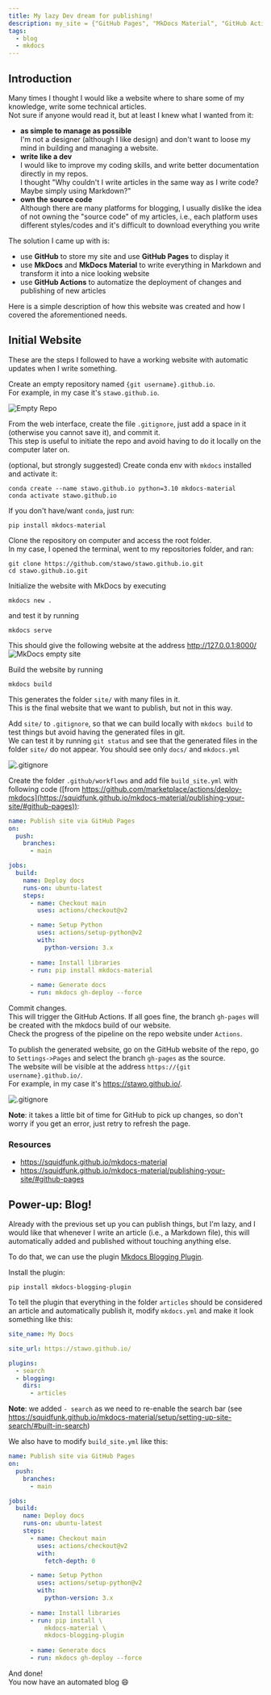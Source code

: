 ```yaml
---
title: My lazy Dev dream for publishing!
description: my_site = {"GitHub Pages", "MkDocs Material", "GitHub Actions"}
tags:
  - blog
  - mkdocs
---
```


## Introduction

Many times I thought I would like a website where to share some of my knowledge, write some technical articles.  
Not sure if anyone would read it, but at least I knew what I wanted from it:

* **as simple to manage as possible**  
  I'm not a designer (although I like design) and don't want to loose my mind in building and managing a website.
* **write like a dev**  
  I would like to improve my coding skills, and write better documentation directly in my repos.  
  I thought "Why couldn't I write articles in the same way as I write code? Maybe simply using Markdown?"
* **own the source code**  
  Although there are many platforms for blogging, I usually dislike the idea of not owning the "source code" of my articles, i.e., each platform uses different styles/codes and it's difficult to download everything you write

The solution I came up with is:

* use **GitHub** to store my site and use **GitHub Pages** to display it
* use **MkDocs** and **MkDocs Material** to write everything in Markdown and transform it into a nice looking website
* use **GitHub Actions** to automatize the deployment of changes and publishing of new articles

Here is a simple description of how this website was created and how I covered the aforementioned needs.

## Initial Website

These are the steps I followed to have a working website with automatic updates when I write something.

Create an empty repository named `{git username}.github.io`.  
For example, in my case it's `stawo.github.io`.

![Empty Repo](docs/../../images/2022-02-19-Github_pages_website_tutorial/2022-02-19-Github_pages_website_tutorial-Create_repo.jpg)

From the web interface, create the file `.gitignore`, just add a space in it (otherwise you cannot save it), and commit it.  
This step is useful to initiate the repo and avoid having to do it locally on the computer later on.

(optional, but strongly suggested) Create conda env with `mkdocs` installed and activate it:
```
conda create --name stawo.github.io python=3.10 mkdocs-material
conda activate stawo.github.io
```

If you don't have/want `conda`, just run:
```
pip install mkdocs-material
```

Clone the repository on computer and access the root folder.  
In my case, I opened the terminal, went to my repositories folder, and ran:  
```
git clone https://github.com/stawo/stawo.github.io.git
cd stawo.github.io.git
```

Initialize the website with MkDocs by executing
```
mkdocs new .
```

and test it by running
```
mkdocs serve
```

This should give the following website at the address http://127.0.0.1:8000/
![MkDocs empty site](docs/../../images/2022-02-19-Github_pages_website_tutorial/2022-02-19-Github_pages_website_tutorial-Default_mkdocs_website.jpg)

Build the website by running
```
mkdocs build
```
This generates the folder `site/` with many files in it.  
This is the final website that we want to publish, but not in this way.

Add `site/` to `.gitignore`, so that we can build locally with `mkdocs build` to test things but avoid having the generated files in git.  
We can test it by running `git status` and see that the generated files in the folder `site/` do not appear. You should see only `docs/` and `mkdocs.yml`

![.gitignore](docs/../../images/2022-02-19-Github_pages_website_tutorial/2022-02-19-Github_pages_website_tutorial-Gitignore_output.jpg)

Create the folder `.github/workflows` and add file `build_site.yml` with following code ([from https://github.com/marketplace/actions/deploy-mkdocs](https://squidfunk.github.io/mkdocs-material/publishing-your-site/#github-pages)):
```yaml
name: Publish site via GitHub Pages
on:
  push:
    branches:
      - main

jobs:
  build:
    name: Deploy docs
    runs-on: ubuntu-latest
    steps:
      - name: Checkout main
        uses: actions/checkout@v2

      - name: Setup Python
        uses: actions/setup-python@v2
        with:
          python-version: 3.x
      
      - name: Install libraries
      - run: pip install mkdocs-material
      
      - name: Generate docs
      - run: mkdocs gh-deploy --force
```

Commit changes.  
This will trigger the GitHub Actions.
If all goes fine, the branch `gh-pages` will be created with the mkdocs build of our website.  
Check the progress of the pipeline on the repo website under `Actions`.

To publish the generated website, go on the GitHub website of the repo, go to `Settings->Pages` and select the branch `gh-pages` as the source.  
The website will be visible at the address `https://{git username}.github.io/`.  
For example, in my case it's <https://stawo.github.io/>.

![.gitignore](docs/../../images/2022-02-19-Github_pages_website_tutorial/2022-02-19-Github_pages_website_tutorial-Select_branch.jpg)

**Note**: it takes a little bit of time for GitHub to pick up changes, so don't worry if you get an error, just retry to refresh the page.

### Resources

- <https://squidfunk.github.io/mkdocs-material>
- <https://squidfunk.github.io/mkdocs-material/publishing-your-site/#github-pages>

## Power-up: Blog!

Already with the previous set up you can publish things, but I'm lazy, and I would like that whenever I write an article (i.e., a Markdown file), this will automatically added and published without touching anything else.

To do that, we can use the plugin [Mkdocs Blogging Plugin](https://liang2kl.github.io/mkdocs-blogging-plugin/).

Install the plugin:
```
pip install mkdocs-blogging-plugin
```

To tell the plugin that everything in the folder `articles` should be considered an article and automatically publish it, modify `mkdocs.yml` and make it look something like this:  
```yaml
site_name: My Docs

site_url: https://stawo.github.io/

plugins:
  - search
  - blogging:
    dirs:
      - articles
```

**Note**: we added `- search` as we need to re-enable the search bar (see <https://squidfunk.github.io/mkdocs-material/setup/setting-up-site-search/#built-in-search>)

We also have to modify `build_site.yml` like this:

```yaml
name: Publish site via GitHub Pages
on:
  push:
    branches:
      - main

jobs:
  build:
    name: Deploy docs
    runs-on: ubuntu-latest
    steps:
      - name: Checkout main
        uses: actions/checkout@v2
        with:
          fetch-depth: 0

      - name: Setup Python
        uses: actions/setup-python@v2
        with:
          python-version: 3.x
      
      - name: Install libraries
      - run: pip install \
          mkdocs-material \
          mkdocs-blogging-plugin
      
      - name: Generate docs
      - run: mkdocs gh-deploy --force
```

And done!  
You now have an automated blog :smile: